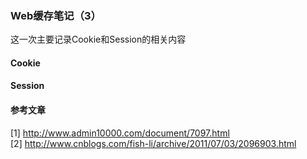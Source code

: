 ### Web缓存笔记（3）
这一次主要记录Cookie和Session的相关内容

#### Cookie

#### Session

#### 参考文章
[1] http://www.admin10000.com/document/7097.html  
[2] http://www.cnblogs.com/fish-li/archive/2011/07/03/2096903.html
